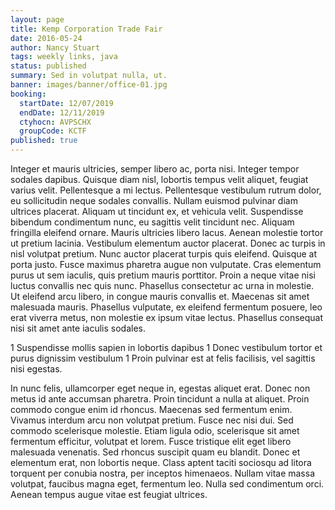 ```yaml
---
layout: page
title: Kemp Corporation Trade Fair
date: 2016-05-24
author: Nancy Stuart
tags: weekly links, java
status: published
summary: Sed in volutpat nulla, ut.
banner: images/banner/office-01.jpg
booking:
  startDate: 12/07/2019
  endDate: 12/11/2019
  ctyhocn: AVPSCHX
  groupCode: KCTF
published: true
---
```

Integer et mauris ultricies, semper libero ac, porta nisi. Integer tempor sodales dapibus. Quisque diam nisl, lobortis tempus velit aliquet, feugiat varius velit. Pellentesque a mi lectus. Pellentesque vestibulum rutrum dolor, eu sollicitudin neque sodales convallis. Nullam euismod pulvinar diam ultrices placerat. Aliquam ut tincidunt ex, et vehicula velit. Suspendisse bibendum condimentum nunc, eu sagittis velit tincidunt nec. Aliquam fringilla eleifend ornare. Mauris ultricies libero lacus. Aenean molestie tortor ut pretium lacinia. Vestibulum elementum auctor placerat.
Donec ac turpis in nisl volutpat pretium. Nunc auctor placerat turpis quis eleifend. Quisque at porta justo. Fusce maximus pharetra augue non vulputate. Cras elementum purus ut sem iaculis, quis pretium mauris porttitor. Proin a neque vitae nisi luctus convallis nec quis nunc. Phasellus consectetur ac urna in molestie. Ut eleifend arcu libero, in congue mauris convallis et. Maecenas sit amet malesuada mauris. Phasellus vulputate, ex eleifend fermentum posuere, leo erat viverra metus, non molestie ex ipsum vitae lectus. Phasellus consequat nisi sit amet ante iaculis sodales.

1 Suspendisse mollis sapien in lobortis dapibus
1 Donec vestibulum tortor et purus dignissim vestibulum
1 Proin pulvinar est at felis facilisis, vel sagittis nisi egestas.

In nunc felis, ullamcorper eget neque in, egestas aliquet erat. Donec non metus id ante accumsan pharetra. Proin tincidunt a nulla at aliquet. Proin commodo congue enim id rhoncus. Maecenas sed fermentum enim. Vivamus interdum arcu non volutpat pretium. Fusce nec nisi dui. Sed commodo scelerisque molestie. Etiam ligula odio, scelerisque sit amet fermentum efficitur, volutpat et lorem.
Fusce tristique elit eget libero malesuada venenatis. Sed rhoncus suscipit quam eu blandit. Donec et elementum erat, non lobortis neque. Class aptent taciti sociosqu ad litora torquent per conubia nostra, per inceptos himenaeos. Nullam vitae massa volutpat, faucibus magna eget, fermentum leo. Nulla sed condimentum orci. Aenean tempus augue vitae est feugiat ultrices.

